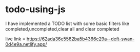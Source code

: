 # todo-using-js

I have implemented a TODO list with some basic filters like completed,uncompleted,clear all and clear completed

live link = https://62ada36e5562ba5b4366c29a--deft-swan-0d4e9a.netlify.app/

